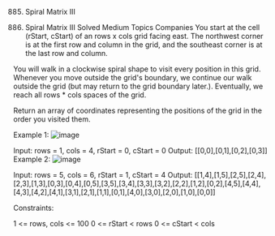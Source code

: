 885. Spiral Matrix III

885. Spiral Matrix III
Solved
Medium
Topics
Companies
You start at the cell (rStart, cStart) of an rows x cols grid facing east. The northwest corner is at the first row and column in the grid, and the southeast corner is at the last row and column.

You will walk in a clockwise spiral shape to visit every position in this grid. Whenever you move outside the grid's boundary, we continue our walk outside the grid (but may return to the grid boundary later.). Eventually, we reach all rows * cols spaces of the grid.

Return an array of coordinates representing the positions of the grid in the order you visited them.

 

Example 1:
![image](https://github.com/user-attachments/assets/46153c00-703a-4a7a-a739-705b0f60554e)


Input: rows = 1, cols = 4, rStart = 0, cStart = 0
Output: [[0,0],[0,1],[0,2],[0,3]]
Example 2:
![image](https://github.com/user-attachments/assets/4ee82139-1e85-4627-8fa6-6e83a5497745)


Input: rows = 5, cols = 6, rStart = 1, cStart = 4
Output: [[1,4],[1,5],[2,5],[2,4],[2,3],[1,3],[0,3],[0,4],[0,5],[3,5],[3,4],[3,3],[3,2],[2,2],[1,2],[0,2],[4,5],[4,4],[4,3],[4,2],[4,1],[3,1],[2,1],[1,1],[0,1],[4,0],[3,0],[2,0],[1,0],[0,0]]
 

Constraints:

1 <= rows, cols <= 100
0 <= rStart < rows
0 <= cStart < cols
